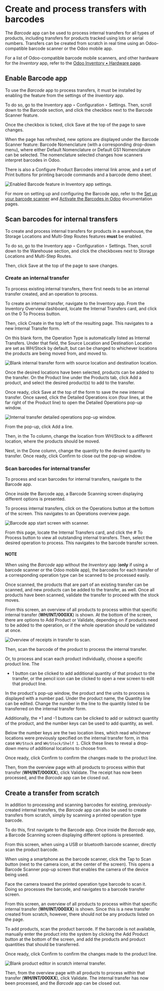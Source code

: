 # Create and process transfers with barcodes

The *Barcode* app can be used to process internal transfers for all types of products, including
transfers for products tracked using lots or serial numbers. Transfers can be created from scratch
in real time using an Odoo-compatible barcode scanner or the Odoo mobile app.

For a list of Odoo-compatible barcode mobile scanners, and other hardware for the *Inventory* app,
refer to the [Odoo Inventory • Hardware page](https://www.odoo.com/app/inventory-hardware).

## Enable Barcode app

To use the *Barcode* app to process transfers, it must be installed by enabling the feature from the
settings of the *Inventory* app.

To do so, go to the Inventory app ‣ Configuration ‣ Settings. Then, scroll down
to the Barcode section, and click the checkbox next to the Barcode Scanner
feature.

Once the checkbox is ticked, click Save at the top of the page to save changes.

When the page has refreshed, new options are displayed under the Barcode Scanner
feature: Barcode Nomenclature (with a corresponding drop-down menu), where either
Default Nomenclature or Default GS1 Nomenclature can be selected. The
nomenclature selected changes how scanners interpret barcodes in Odoo.

There is also a Configure Product Barcodes internal link arrow, and a set of
Print buttons for printing barcode commands and a barcode demo sheet.

![Enabled Barcode feature in Inventory app settings.](../../../../.gitbook/assets/transfers-scratch-enabled-barcode-setting.png)

For more on setting up and configuring the Barcode app, refer to the [Set up your
barcode scanner](applications/inventory_and_mrp/barcode/setup/hardware.md) and [Activate the Barcodes in Odoo](applications/inventory_and_mrp/barcode/setup/software.md)
documentation pages.

## Scan barcodes for internal transfers

To create and process internal transfers for products in a warehouse, the Storage
Locations and Multi-Step Routes features **must** be enabled.

To do so, go to the Inventory app ‣ Configuration ‣ Settings. Then, scroll down
to the Warehouse section, and click the checkboxes next to Storage Locations
and Multi-Step Routes.

Then, click Save at the top of the page to save changes.

### Create an internal transfer

To process existing internal transfers, there first needs to be an internal transfer created, and an
operation to process.

To create an internal transfer, navigate to the Inventory app. From the
Inventory Overview dashboard, locate the Internal Transfers card, and click
on the 0 To Process button.

Then, click Create in the top left of the resulting page. This navigates to a new
Internal Transfer form.

On this blank form, the Operation Type is automatically listed as Internal
Transfers. Under that field, the Source Location and Destination Location
are set as WH/Stock by default, but can be changed to whichever locations the products
are being moved from, and moved to.

![Blank internal transfer form with source location and destination location.](../../../../.gitbook/assets/transfers-scratch-internal-transfer-form.png)

Once the desired locations have been selected, products can be added to the transfer. On the
Product line under the Products tab, click Add a product, and
select the desired product(s) to add to the transfer.

Once ready, click Save at the top of the form to save the new internal transfer. Once
saved, click the Detailed Operations icon (four lines, at the far right of the
Product line) to open the Detailed Operations pop-up window.

![Internal transfer detailed operations pop-up window.](../../../../.gitbook/assets/transfers-scratch-detailed-operations-popup.png)

From the pop-up, click Add a line.

Then, in the To column, change the location from WH/Stock to a different
location, where the products should be moved.

Next, in the Done column, change the quantity to the desired quantity to transfer. Once
ready, click Confirm to close out the pop-up window.

### Scan barcodes for internal transfer

To process and scan barcodes for internal transfers, navigate to the Barcode app.

Once inside the Barcode app, a Barcode Scanning screen displaying different
options is presented.

To process internal transfers, click on the Operations button at the bottom of the
screen. This navigates to an Operations overview page.

![Barcode app start screen with scanner.](../../../../.gitbook/assets/transfers-scratch-barcode-app.png)

From this page, locate the Internal Transfers card, and click the # To
Process button to view all outstanding internal transfers. Then, select the desired operation to
process. This navigates to the barcode transfer screen.

#### NOTE
When using the *Barcode* app without the *Inventory* app (**only** if using a barcode scanner or
the Odoo mobile app), the barcodes for each transfer of a corresponding operation type can be
scanned to be processed easily.

Once scanned, the products that are part of an existing transfer can be scanned, and new products
can be added to the transfer, as well. Once all products have been scanned, validate the transfer
to proceed with the stock moves.

From this screen, an overview of all products to process within that specific internal transfer
(**WH/INT/000XX**) is shown. At the bottom of the screen, there are options to Add
Product or Validate, depending on if products need to be added to the operation, or if
the whole operation should be validated at once.

![Overview of receipts in transfer to scan.](../../../../.gitbook/assets/transfers-scratch-receipts-overview.png)

Then, scan the barcode of the product to process the internal transfer.

Or, to process and scan each product individually, choose a specific product line. The
+ 1 button can be clicked to add additional quantity of that product to the transfer, or
the pencil icon can be clicked to open a new screen to edit that product line.

In the product's pop-up window, the product and the units to process is displayed with a number pad.
Under the product name, the Quantity line can be edited. Change the number in the line
to the quantity listed to be transferred on the internal transfer form.

Additionally, the +1 and -1 buttons can be clicked to add or subtract
quantity of the product, and the number keys can be used to add quantity, as well.

Below the number keys are the two location lines, which read whichever locations were
previously specified on the internal transfer form, in this case `WH/Stock` and `WH/Stock/Shelf 1`.
Click these lines to reveal a drop-down menu of additional locations to choose from.

Once ready, click Confirm to confirm the changes made to the product line.

Then, from the overview page with all products to process within that transfer (**WH/INT/000XX**),
click Validate. The receipt has now been processed, and the *Barcode* app can be closed
out.

## Create a transfer from scratch

In addition to processing and scanning barcodes for existing, previously-created internal transfers,
the *Barcode* app can also be used to create transfers from scratch, simply by scanning a printed
operation type barcode.

To do this, first navigate to the Barcode app. Once inside the *Barcode* app, a
Barcode Scanning screen displaying different options is presented.

From this screen, when using a USB or bluetooth barcode scanner, directly scan the product barcode.

When using a smartphone as the barcode scanner, click the Tap to Scan button (next to
the camera icon, at the center of the screen). This opens a Barcode Scanner pop-up
screen that enables the camera of the device being used.

Face the camera toward the printed operation type barcode to scan it. Doing so processes the
barcode, and navigates to a barcode transfer screen.

From this screen, an overview of all products to process within that specific internal transfer
(**WH/INT/000XX**) is shown. Since this is a new transfer created from scratch, however, there
should not be any products listed on the page.

To add products, scan the product barcode. If the barcode is not available, manually enter the
product into the system by clicking the Add Product button at the bottom of the screen,
and add the products and product quantities that should be transferred.

Once ready, click Confirm to confirm the changes made to the product line.

![Blank product editor in scratch internal transfer.](../../../../.gitbook/assets/transfers-scratch-blank-product-editor.png)

Then, from the overview page with all products to process within that transfer (**WH/INT/000XX**),
click Validate. The internal transfer has now been processed, and the *Barcode* app can
be closed out.
